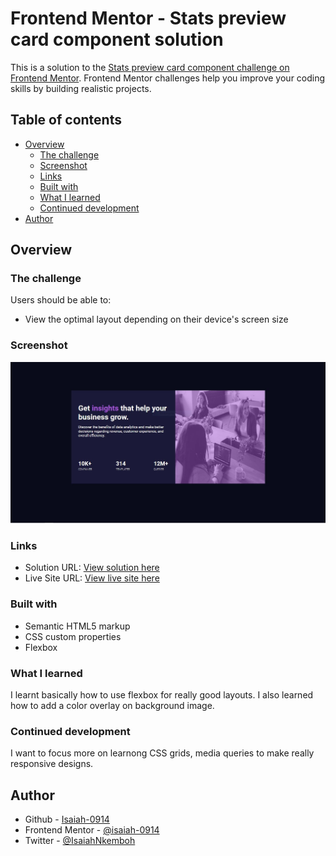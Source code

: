 # Frontend Mentor - Stats preview card component solution

This is a solution to the [Stats preview card component challenge on Frontend Mentor](https://www.frontendmentor.io/challenges/stats-preview-card-component-8JqbgoU62). Frontend Mentor challenges help you improve your coding skills by building realistic projects.

## Table of contents

- [Overview](#overview)
  - [The challenge](#the-challenge)
  - [Screenshot](#screenshot)
  - [Links](#links)
  - [Built with](#built-with)
  - [What I learned](#what-i-learned)
  - [Continued development](#continued-development)
- [Author](#author)

## Overview

### The challenge

Users should be able to:

- View the optimal layout depending on their device's screen size

### Screenshot

![](./screenshot.jpg)

### Links

- Solution URL: [View solution here](https://your-solution-url.com)
- Live Site URL: [View live site here](https://isaiah-0914.github.io/stats-preview-card-frontend-mentor-challenge/)

### Built with

- Semantic HTML5 markup
- CSS custom properties
- Flexbox

### What I learned

I learnt basically how to use flexbox for really good layouts.
I also learned how to add a color overlay on background image.

### Continued development

I want to focus more on learnong CSS grids, media queries to make really responsive designs.

## Author

- Github - [Isaiah-0914](https://github.com/Isaiah-0914)
- Frontend Mentor - [@isaiah-0914](https://www.frontendmentor.io/profile/Isaiah-0914)
- Twitter - [@IsaiahNkemboh](https://www.twitter.com/IsaiahNkemboh)

